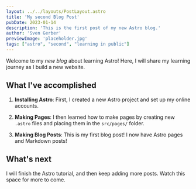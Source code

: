 ```yaml
---
layout: ../../layouts/PostLayout.astro
title: 'My second Blog Post'
pubDate: 2023-01-14
description: 'This is the first post of my new Astro blog.'
author: 'Sven Gerber'
previewImage: 'placeholder.jpg'
tags: ["astro", "second", "learning in public"]
---
```


Welcome to my _new blog_ about learning Astro! Here, I will share my learning journey as I build a new website.

## What I've accomplished

1. **Installing Astro**: First, I created a new Astro project and set up my online accounts.

2. **Making Pages**: I then learned how to make pages by creating new `.astro` files and placing them in the `src/pages/` folder.

3. **Making Blog Posts**: This is my first blog post! I now have Astro pages and Markdown posts!

## What's next

I will finish the Astro tutorial, and then keep adding more posts. Watch this space for more to come.